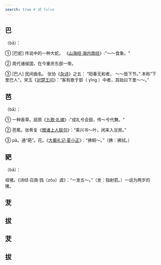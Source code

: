 ```yaml
---
search: true # 或 false
---
```


## 巴

（bā）：

➀ [巴蛇] 传说中的一种大蛇。 《[山海经·海内南经](https://baike.baidu.com/item/%E5%B1%B1%E6%B5%B7%E7%BB%8F%C2%B7%E6%B5%B7%E5%86%85%E5%8D%97%E7%BB%8F/19829098?fr=ge_ala)》:"～～食象。"

➁ 周代诸侯国，在今重庆东部一带。

➂ [巴人] 民间曲名。 张协《[杂诗](https://www.gushiciqu.com/shiwen/b95a1aa.html)》之五： “阳春无和者， ～～皆下节。” 本称“下里巴人”。宋玉《[对楚王问](https://baike.baidu.com/item/%E5%AF%B9%E6%A5%9A%E7%8E%8B%E9%97%AE/2482160?fr=ge_ala)》：“客有歌于郢（ yǐng ）中者，其始曰下里～～。”

## 芭

（bā）：

➀ 一种香草。屈原《[九歌·礼魂](https://baike.baidu.com/item/%E4%B9%9D%E6%AD%8C%C2%B7%E7%A4%BC%E9%AD%82/5381795?fr=ge_ala)》:"成礼兮会鼓，传～兮代舞。"

➁ 芭蕉。张希复《[赠诸上人联句](https://www.hao86.com/shici_view_9a3a9a43ac9a3a9a/)》：“乘兴书～叶，闲来入豆房。”

➂ pā。通“葩”。花。《[大戴礼记·夏小正](https://baike.baidu.com/item/%E5%A4%8F%E5%B0%8F%E6%AD%A3/729374?fr=ge_ala)》：“拂桐～。”（拂：拂拭。）

## 豝

（bā）：

母猪。《诗经·召南·驺（zōu）虞》：“一发五～。”（发：指射箭。）一说为两岁的猪。

## 茇

## 拔

## 茇

## 拔